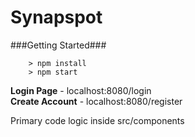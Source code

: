# Synapspot


###Getting Started###
```
	> npm install
	> npm start
```

<b>Login Page</b> - localhost:8080/login
<br/>
<b>Create Account</b> - localhost:8080/register
<br/>

Primary code logic inside src/components

